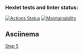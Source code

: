 ### Hexlet tests and linter status:
[![Actions Status](https://github.com/d1z3d/java-project-71/actions/workflows/hexlet-check.yml/badge.svg)](https://github.com/d1z3d/java-project-71/actions) [![Maintainability](https://api.codeclimate.com/v1/badges/c6772354598f92e01279/maintainability)](https://codeclimate.com/github/d1z3d/java-project-71/maintainability) 

## Asciinema
[Step 5](https://asciinema.org/a/thPcphhGE1LrNDhfl2Zd5FdiC)
